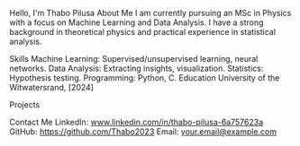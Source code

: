 Hello, I'm Thabo Pilusa
About Me
I am currently pursuing an MSc in Physics with a focus on Machine Learning and Data Analysis. I have a strong background in theoretical physics and practical experience in statistical analysis.

Skills
Machine Learning: Supervised/unsupervised learning, neural networks.
Data Analysis: Extracting insights, visualization.
Statistics: Hypothesis testing.
Programming: Python, C.
Education
University of the Witwatersrand, [2024]

Projects

Contact Me
LinkedIn: www.linkedin.com/in/thabo-pilusa-6a757623a
GitHub: https://github.com/Thabo2023
Email: your.email@example.com
